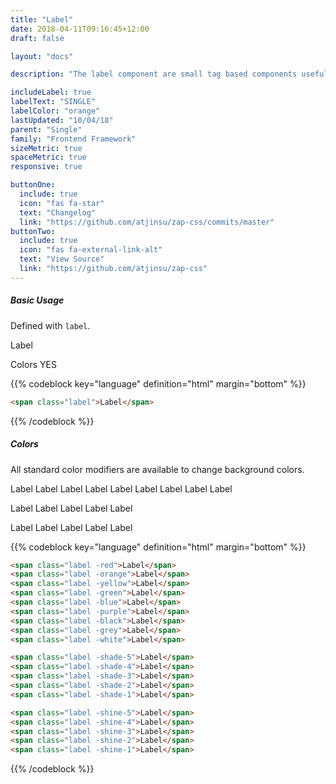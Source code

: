 ```yaml
---
title: "Label"
date: 2018-04-11T09:16:45+12:00
draft: false

layout: "docs"

description: "The label component are small tag based components useful for highlighting taxonomic data."

includeLabel: true
labelText: "SINGLE"
labelColor: "orange"
lastUpdated: "10/04/18"
parent: "Single"
family: "Frontend Framework"
sizeMetric: true
spaceMetric: true
responsive: true

buttonOne:
  include: true
  icon: "fas fa-star"
  text: "Changelog"
  link: "https://github.com/atjinsu/zap-css/commits/master"
buttonTwo:
  include: true
  icon: "fas fa-external-link-alt"
  text: "View Source"
  link: "https://github.com/atjinsu/zap-css"
---
```


##### Basic Usage

Defined with `label`.

<span class="label">Label</span>

<div class="labels">
  <span class="label fill:secondary">Colors</span>
  <span class="label fill:grey color:black">YES</span>
</div>

{{% codeblock key="language" definition="html" margin="bottom" %}}
```html
<span class="label">Label</span>
```
{{% /codeblock %}}


##### Colors

All standard color modifiers are available to change background colors.

<span class="label -red">Label</span>
<span class="label -orange">Label</span>
<span class="label -yellow">Label</span>
<span class="label -green">Label</span>
<span class="label -blue">Label</span>
<span class="label -purple">Label</span>
<span class="label -black">Label</span>
<span class="label -grey">Label</span>
<span class="label -white">Label</span>

<span class="label -shade-5">Label</span>
<span class="label -shade-4">Label</span>
<span class="label -shade-3">Label</span>
<span class="label -shade-2">Label</span>
<span class="label -shade-1">Label</span>

<div class="u-fill-black" style="display: inline-block">
  <span class="label -shine-5">Label</span>
  <span class="label -shine-4">Label</span>
  <span class="label -shine-3">Label</span>
  <span class="label -shine-2">Label</span>
  <span class="label -shine-1">Label</span>
</div>

{{% codeblock key="language" definition="html" margin="bottom" %}}
```html
<span class="label -red">Label</span>
<span class="label -orange">Label</span>
<span class="label -yellow">Label</span>
<span class="label -green">Label</span>
<span class="label -blue">Label</span>
<span class="label -purple">Label</span>
<span class="label -black">Label</span>
<span class="label -grey">Label</span>
<span class="label -white">Label</span>

<span class="label -shade-5">Label</span>
<span class="label -shade-4">Label</span>
<span class="label -shade-3">Label</span>
<span class="label -shade-2">Label</span>
<span class="label -shade-1">Label</span>

<span class="label -shine-5">Label</span>
<span class="label -shine-4">Label</span>
<span class="label -shine-3">Label</span>
<span class="label -shine-2">Label</span>
<span class="label -shine-1">Label</span>
```
{{% /codeblock %}}
